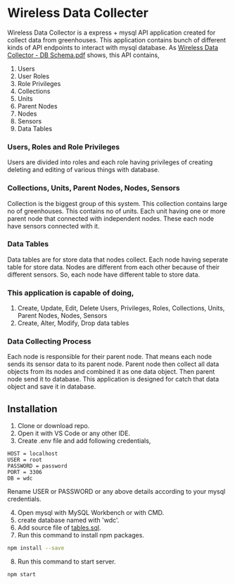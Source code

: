 # Wireless Data Collecter

Wireless Data Collector is a express + mysql API application created for collect data from greenhouses. This application contains bunch of different kinds of API endpoints to interact with mysql database. As [Wireless Data Collector - DB Schema.pdf](https://github.com/DinushaNaween/Wireless_Data_Collector_NodeJS/blob/master/Wireless%20Data%20Collector%20-%20DB%20Schema.pdf) shows, this API contains,

1. Users
2. User Roles
3. Role Privileges
4. Collections
5. Units
6. Parent Nodes
7. Nodes
8. Sensors
9. Data Tables

### Users, Roles and Role Privileges
Users are divided into roles and each role having privileges of creating deleting and editing of various things with database. 

### Collections, Units, Parent Nodes, Nodes, Sensors
Collection is the biggest group of this system. This collection contains large no of greenhouses. This contains no of units. Each unit having one or more parent node that connected with independent nodes. These each node have sensors connected with it.

### Data Tables
Data tables are for store data that nodes collect. Each node having seperate table for store data. Nodes are different from each other because of their different sensors. So, each node have different table to store data.

### This application is capable of doing,

1. Create, Update, Edit, Delete Users, Privileges, Roles, Collections, Units, Parent Nodes, Nodes, Sensors
2. Create, Alter, Modify, Drop data tables

### Data Collecting Process
Each node is responsible for their parent node. That means each node sends its sensor data to its parent node. Parent node then collect all data objects from its nodes and combined it as one data object. Then parent node send it to database. This application is designed for catch that data object and save it in database.

## Installation

1. Clone or download repo.
2. Open it with VS Code or any other IDE.
3. Create .env file and add following credentials,

```
HOST = localhost
USER = root
PASSWORD = password
PORT = 3306
DB = wdc
```

Rename USER or PASSWORD or any above details according to your mysql credentials.

4. Open mysql with MySQL Workbench or with CMD.
5. create database named with 'wdc'.
6. Add source file of [tables.sql](https://github.com/DinushaNaween/Wireless_Data_Collector_NodeJS/blob/master/tables.sql).
7. Run this command to install npm packages.

```bash
npm install --save
```
    
8. Run this command to start server.

```bash
npm start
```